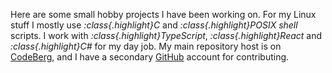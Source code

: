 Here are some small hobby projects I have been working on. For my Linux stuff I mostly use 
*:class{.highlight}C* and *:class{.highlight}POSIX shell* scripts. I work with
*:class{.highlight}TypeScript*, *:class{.highlight}React* and *:class{.highlight}C#* for my day job.
My main repository host is on [CodeBerg](https://codeberg.org/pndaspace/), and I have a secondary
[GitHub](https://github.com/pndaspace) account for contributing.